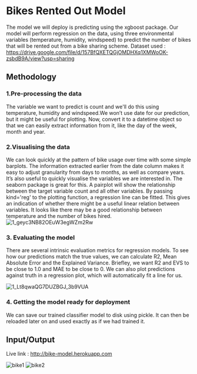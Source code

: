 # Bikes Rented Out Model

The model we will deploy is predicting using the xgboost package. Our model will perform regression on the data, using three environmental variables (temperature, humidity, windspeed) to predict the number of bikes that will be rented out from a bike sharing scheme. Dataset used : https://drive.google.com/file/d/157BfQXETQGjOMDHXq1XMWoOK-zsbdB9A/view?usp=sharing

## Methodology

### 1.Pre-processing the data
The variable we want to predict is count and we'll do this using temperature, humidity and windspeed.We won’t use date for our prediction, but it might be useful for plotting.  Now, convert it to a datetime object so that we can easily extract information from it, like the day of the week, month and year.

### 2.Visualising the data
We can look quickly at the pattern of bike usage over time with some simple barplots. The information extracted earlier from the date column makes it easy to adjust granularity from days to months, as well as compare years.
It’s also useful to quickly visualise the variables we are interested in. The seaborn package is great for this. A pairplot will show the relationship between the target variable count and all other variables. By passing kind='reg' to the plotting function, a regression line can be fitted. This gives an indication of whether there might be a useful linear relation between variables.
It looks like there may be a good relationship between temperature and the number of bikes hired.
![1_geyc3NB82OEuW3egWZm2Rw](https://user-images.githubusercontent.com/74424623/139555991-eeb6f09b-364f-4407-a07e-89bac2678a7e.png)

### 3. Evaluating the model

There are several intrinsic evaluation metrics for regression models. To see how our predictions match the true values, we can calculate R2, Mean Absolute Error and the Explained Variance. Briefley, we want R2 and EVS to be close to 1.0 and MAE to be close to 0. We can also plot predictions against truth in a regression plot, which will automatically fit a line for us.

![1_Lt8qwaQG7DUZBGJ_3b9VUA](https://user-images.githubusercontent.com/74424623/139556141-81d6fa14-5fe0-406b-b3c4-d2add1fce66d.png)

### 4. Getting the model ready for deployment
We can save our trained classifier model to disk using pickle. It can then be reloaded later on and used exactly as if we had trained it.

## Input/Output 
Live link : http://bike-model.herokuapp.com

![bike1](https://user-images.githubusercontent.com/74424623/139556289-43d5fe4c-e6d3-44f6-8ce7-c4249a149792.png)
![bike2](https://user-images.githubusercontent.com/74424623/139556290-b281412f-1742-4b1f-ac0c-ad7548e0f2b6.png)



